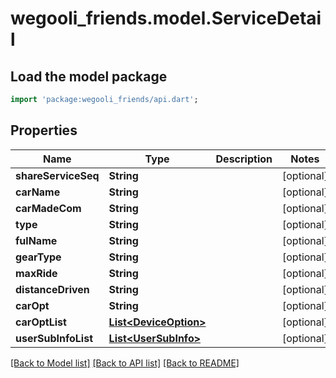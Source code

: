 # wegooli_friends.model.ServiceDetail

## Load the model package

```dart
import 'package:wegooli_friends/api.dart';
```

## Properties

| Name                | Type                                            | Description | Notes      |
| ------------------- | ----------------------------------------------- | ----------- | ---------- |
| **shareServiceSeq** | **String**                                      |             | [optional] |
| **carName**         | **String**                                      |             | [optional] |
| **carMadeCom**      | **String**                                      |             | [optional] |
| **type**            | **String**                                      |             | [optional] |
| **fulName**         | **String**                                      |             | [optional] |
| **gearType**        | **String**                                      |             | [optional] |
| **maxRide**         | **String**                                      |             | [optional] |
| **distanceDriven**  | **String**                                      |             | [optional] |
| **carOpt**          | **String**                                      |             | [optional] |
| **carOptList**      | [**List&lt;DeviceOption&gt;**](DeviceOption.md) |             | [optional] |
| **userSubInfoList** | [**List&lt;UserSubInfo&gt;**](UserSubInfo.md)   |             | [optional] |

[[Back to Model list]](../README.md#documentation-for-models)
[[Back to API list]](../README.md#documentation-for-api-endpoints)
[[Back to README]](../README.md)
